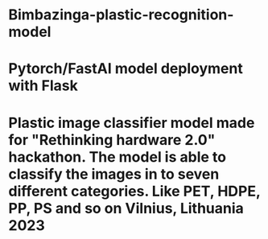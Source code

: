 # Bimbazinga-plastic-recognition-model
Pytorch/FastAI model deployment with Flask
===========================================================================
Plastic image classifier model made for "Rethinking hardware 2.0" hackathon.
The model is able to classify the images in to seven different categories.
Like PET, HDPE, PP, PS and so on
Vilnius, Lithuania 2023
===========================================================================
